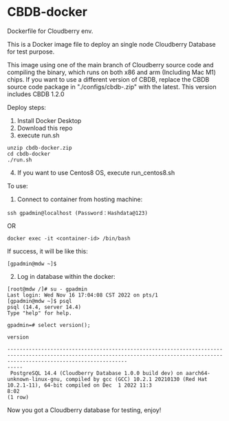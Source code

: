 # CBDB-docker

Dockerfile for Cloudberry env. 

This is a Docker image file to deploy an single node Cloudberry Database for test purpose.

This image using one of the main branch of Cloudberry source code and compiling the binary, which runs on both x86 and arm (Including Mac M1) chips. 
If you want to use a different version of CBDB, replace the CBDB source code package in "./configs/cbdb-<XXX>.zip" with the latest.
This version includes CBDB 1.2.0


Deploy steps:

1. Install Docker Desktop
2. Download this repo
3. execute run.sh

```
unzip cbdb-docker.zip
cd cbdb-docker
./run.sh
```

4. If you want to use Centos8 OS, execute run_centos8.sh

To use:

1. Connect to container from hosting machine:
```
ssh gpadmin@localhost (Password：Hashdata@123)
```
OR
```
docker exec -it <container-id> /bin/bash
```
If success, it will be like this:
```
[gpadmin@mdw ~]$
```
2. Log in database within the docker:

```
[root@mdw /]# su - gpadmin
Last login: Wed Nov 16 17:04:08 CST 2022 on pts/1
[gpadmin@mdw ~]$ psql
psql (14.4, server 14.4)
Type "help" for help.

gpadmin=# select version();
                                                                                        version

-----------------------------------------------------------------------------------------------------------------------------------------------------------------------------------
-----
 PostgreSQL 14.4 (Cloudberry Database 1.0.0 build dev) on aarch64-unknown-linux-gnu, compiled by gcc (GCC) 10.2.1 20210130 (Red Hat 10.2.1-11), 64-bit compiled on Dec  1 2022 11:3
8:02
(1 row)
```

Now you got a Cloudberry database for testing, enjoy!